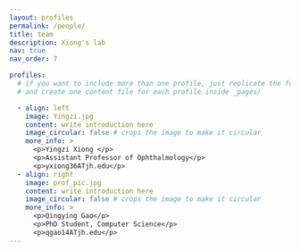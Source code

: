 ```yaml
---
layout: profiles
permalink: /people/
title: team
description: Xiong's lab
nav: true
nav_order: 7

profiles:
  # if you want to include more than one profile, just replicate the following block
  # and create one content file for each profile inside _pages/

  - align: left
    image: Yingzi.jpg
    content: write introduction here
    image_circular: false # crops the image to make it circular
    more_info: >
      <p>Yingzi Xiong </p>
      <p>Assistant Professor of Ophthalmology</p>
      <p>yxiong36ATjh.edu</p>
  - align: right
    image: prof_pic.jpg
    content: write introduction here
    image_circular: false # crops the image to make it circular
    more_info: >
      <p>Qingying Gao</p>
      <p>PhD Student, Computer Science</p>
      <p>qgao14ATjh.edu</p>
---
```

